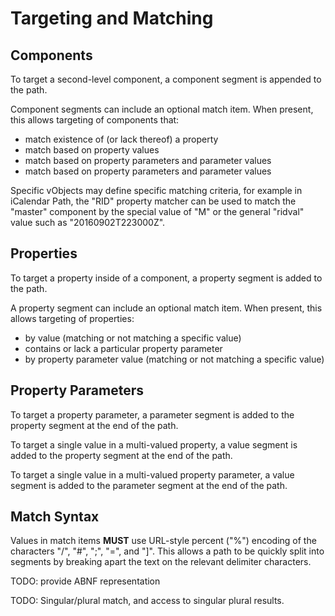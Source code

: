 # Targeting and Matching

## Components

To target a second-level component, a component segment is appended to
the path.

Component segments can include an optional match item.  When present,
this allows targeting of components that:

* match existence of (or lack thereof) a property
* match based on property values
* match based on property parameters and parameter values
* match based on property parameters and parameter values

Specific vObjects may define specific matching criteria, for example
in iCalendar Path, the "RID" property matcher can be used to match the
"master" component by the special value of "M" or the general "ridval"
value such as "20160902T223000Z".


## Properties

To target a property inside of a component, a property segment is added
to the path.

A property segment can include an optional match item. When present,
this allows targeting of properties:

* by value (matching or not matching a specific value)
* contains or lack a particular property parameter
* by property parameter value (matching or not matching a specific value)


## Property Parameters

To target a property parameter, a parameter segment is added to the
property segment at the end of the path.

To target a single value in a multi-valued property, a value segment
is added to the property segment at the end of the path.

To target a single value in a multi-valued property parameter, a value
segment is added to the parameter segment at the end of the path.


## Match Syntax

Values in match items **MUST** use URL-style percent ("%") encoding of
the characters "/", "#", ";", "=", and "]".  This allows a path to be
quickly split into segments by breaking apart the text on the relevant
delimiter characters.

TODO: provide ABNF representation

TODO: Singular/plural match, and access to singular plural results.

